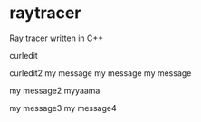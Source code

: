 # raytracer
Ray tracer written in C++

curledit

curledit2
my message
my message
my message

my message2
myyaama

my message3
my message4